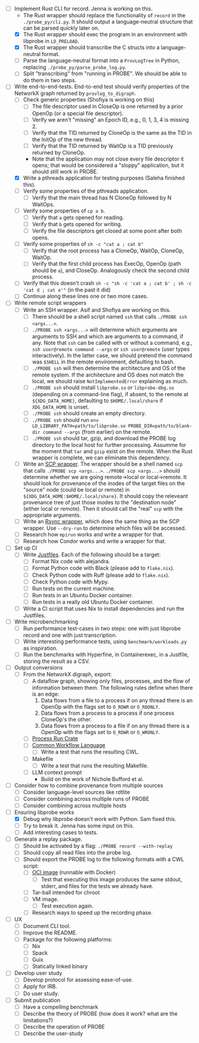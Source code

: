 - [ ] Implement Rust CLI for record. Jenna is working on this.
  - The Rust wrapper should replace the functionality of `record` in the `./probe_py/cli.py`. It should output a language-neutral structure that can be parsed quickly later on.
  - [x] The Rust wrapper should exec the program in an environment with libprobe in `LD_PRELOAD`.
  - [x] The Rust wrapper should transcribe the C structs into a language-neutral format.
  - [ ] Parse the language-neutral format into a `ProvLogTree` in Python, replacing `./probe_py/parse_probe_log.py`.
  - [ ] Split "transcribing" from "running in PROBE". We should be able to do them in two steps.
- [ ] Write end-to-end-tests. End-to-end test should verify properties of the NetworkX graph returned by `provlog_to_digraph`.
  - [ ] Check generic properties (Shofiya is working on this)
    - [ ] The file descriptor used in CloseOp is one returned by a prior OpenOp (or a special file descriptor).
    - [ ] Verify we aren't "missing" an Epoch ID, e.g., 0, 1, 3, 4 is missing 2.
    - [ ] Verify that the TID returned by CloneOp is the same as the TID in the InitOp of the new thread.
    - [ ] Verify that the TID returned by WaitOp is a TID previously returned by CloneOp.
    - Note that the application may not close every file descriptor it opens; that would be considered a "sloppy" application, but it should still work in PROBE.
  - [x] Write a pthreads application for testing purposes (Saleha finished this).
  - [ ] Verify some properties of the pthreads application.
    - [ ] Verify that the main thread has N CloneOp followed by N WaitOps.
  - [ ] Verify some properties of `cp a b`.
    - [ ] Verify that `a` gets opened for reading.
    - [ ] Verify that `b` gets opened for writing.
    - [ ] Verify the file descriptors get closed at some point after both opens.
  - [ ] Verify some properties of `sh -c "cat a ; cat b"`
    - [ ] Verify that the root process has a CloneOp, WaitOp, CloneOp, WaitOp.
    - [ ] Verify that the first child process has ExecOp, OpenOp (path should be `a`), and CloseOp. Analogously check the second child process.
  - [ ] Verify that this doesn't crash `sh -c "sh -c 'cat a ; cat b' ; sh -c 'cat d ; cat e'"` (in the past it did)
  - [ ] Continue along these lines one or two more cases.
- [ ] Write remote script wrappers
  - [ ] Write an SSH wrapper. Asif and Shofiya are working on this.
    - [ ] There should be a shell script named `ssh` that calls `./PROBE ssh <args...>`.
    - [ ] `./PROBE ssh <args...>` will determine which arguments are arguments to SSH and which are arguments to a command, if any. Note that `ssh` can be called with or without a command, e.g., `ssh user@remote command --args` or `ssh user@remote` (user types interactively). In the latter case, we should pretend the command was `$SHELL` in the remote environment, defaulting to bash.
    - [ ] `./PROBE ssh` will then determine the architecture and OS of the remote system. If the architecture and OS does not match the local, we should raise `NotImplementedError` explaining as much.
    - [ ] `./PROBE ssh` should install `libprobe.so` or `libprobe-dbg.so` (depending on a command-line flag), if absent, to the remote at `${XDG_DATA_HOME}`, defaulting to `$HOME/.local/share` if `XDG_DATA_HOME` is unset.
    - [ ] `./PROBE ssh` should create an empty directory.
    - [ ] `./PROBE ssh` should run `env LD_LIBRARY_PATH=path/to/libprobe.so PROBE_DIR=path/to/blank-dir command --args` (from earlier) on the remote.
    - [ ] `./PROBE ssh` should tar, gzip, and download the PROBE log directory to the local host for further processing. Assumme for the moment that `tar` and `gzip` exist on the remote. When the Rust wrapper is complete, we can eliminate this dependency.
  - [ ] Write an [SCP wrapper](https://www.wikiwand.com/en/Secure_copy_protocol). The wrapper should be a shell named `scp` that calls `./PROBE scp <args...>`. `./PROBE scp <args...>` should determine whether we are going remote->local or local->remote. It should look for provenance of the inodes of the target files on the "source" node (could be local or remote) in `${XDG_DATA_HOME:$HOME/.local/share}`. It should copy the releveant provenance tree of just those inodes to the "destination node" (either local or remote). Then it should call the "real" `scp` with the appropriate arguments.
  - [ ] Write an [Rsync wrapper](https://rsync.samba.org/), which does the same thing as the SCP wrapper. Use `--dry-run` to determine which files will be accessed.
  - [ ] Research how `mpirun` works and write a wrapper for that.
  - [ ] Research how Condor works and write a wrapper for that.
- [ ] Set up CI
  - [ ] Write [Justfiles](https://github.com/casey/just). Each of the following should be a target:
    - [ ] Format Nix code with alejandra.
    - [ ] Format Python code with Black (please add to `flake.nix`).
    - [ ] Check Python code with Ruff (please add to `flake.nix`).
    - [ ] Check Python code with Mypy.
    - [ ] Run tests on the current machine.
    - [ ] Run tests in an Ubuntu Docker container.
    - [ ] Run tests in a really old Ubuntu Docker container.
  - [ ] Write a CI script that uses Nix to install dependencies and run the Justfiles.
- [ ] Write microbenchmarking
  - [ ] Run performance test-cases in two steps: one with just libprobe record and one with just transcription.
  - [ ] Write interesting performance tests, using `benchmark/workloads.py` as inspiration.
  - [ ] Run the benchmarks with Hyperfine, in Containerexec, in a Justfile, storing the result as a CSV.
- [ ] Output conversions
  - [ ] From the NetworkX digraph, export:
    - [ ] A dataflow graph, showing only files, processes, and the flow of information between them. The following rules define when there is an edge:
      1. Data flows from a file to a process if on any thread there is an OpenOp with the flags set to `O_RDWR` or `O_RDONLY`.
      2. Data flows from a process to a process if one process CloneOp's the other.
      3. Data flows from a process to a file if on any thread there is a OpenOp with the flags set to `O_RDWR` or `O_WRONLY`.
    - [ ] [Process Run Crate](https://www.researchobject.org/workflow-run-crate/profiles/process_run_crate/)
    - [ ] [Common Workflow Language](https://www.commonwl.org/)
      - [ ] Write a test that runs the resulting CWL.
    - [ ] Makefile
      - [ ] Write a test that runs the resulting Makefile.
    - [ ] LLM context prompt
      - Build on the work of Nichole Bufford et al.
- [ ] Consider how to combine provenance from multiple sources
  - [ ] Consider language-level sources like rdtlite
  - [ ] Consider combining across multiple runs of PROBE
  - [ ] Consider combining across multiple hosts
- [ ] Ensuring libprobe works
  - [x] Debug why libprobe doesn't work with Python. Sam fixed this.
  - [ ] Try to break it. Jenna has some input on this.
  - [ ] Add interesting cases to tests.
- [ ] Generate a replay package.
  - [ ] Should be activated by a flag: `./PROBE record --with-replay`
  - [ ] Should copy all read files into the probe log.
  - [ ] Should export the PROBE log to the following formats with a CWL script:
    - [ ] [OCI image](https://opencontainers.org/) (runnable with Docker)
      - [ ] Test that executing this image produces the same stdout, stderr, and files for the tests we already have.
    - [ ] Tar-ball intended for chroot
    - [ ] VM image.
      - [ ] Test execution again.
    - [ ] Research ways to speed up the recording phase.
- [ ] UX
  - [ ] Document CLI tool.
  - [ ] Improve the README.
  - [ ] Package for the following platforms:
    - [ ] Nix
    - [ ] Spack
    - [ ] Guix
    - [ ] Statically linked binary
- [ ] Develop user study
  - [ ] Develop protocol for assessing ease-of-use.
  - [ ] Apply for IRB.
  - [ ] Do user study.
- [ ] Submit publication
  - [ ] Have a compelling benchmark
  - [ ] Describe the theory of PROBE (how does it work? what are the limitations?)
  - [ ] Describe the operation of PROBE
  - [ ] Describe the user-study
